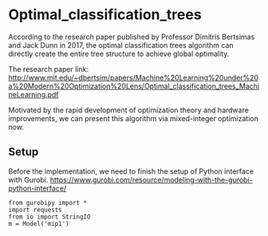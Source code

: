 # Optimal_classification_trees

According to the research paper published by Professor Dimitris Bertsimas and Jack Dunn in 2017, the optimal classification trees algorithm can directly create the entire tree structure to achieve global optimality.

The research paper link:
http://www.mit.edu/~dbertsim/papers/Machine%20Learning%20under%20a%20Modern%20Optimization%20Lens/Optimal_classification_trees_MachineLearning.pdf

Motivated by the rapid development of optimization theory and hardware improvements, we can present this algorithm via mixed-integer optimization now.

## Setup 
Before the implementation, we need to finish the setup of Python interface with Gurobi.
https://www.gurobi.com/resource/modeling-with-the-gurobi-python-interface/

```shell
from gurobipy import *
import requests
from io import StringIO
m = Model('mip1')
```
